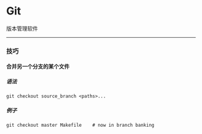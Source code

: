 # Git

版本管理软件

---

### 技巧

#### 合并另一个分支的某个文件

##### 语法

```shell
git checkout source_branch <paths>...
```

##### 例子

```shell
git checkout master Makefile    # now in branch banking
```
